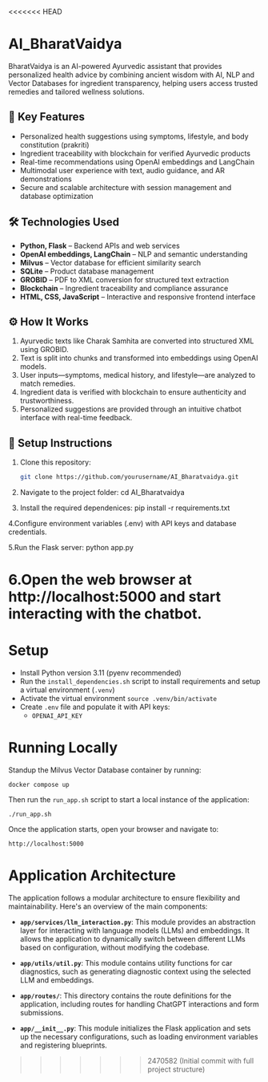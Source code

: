 


<<<<<<< HEAD
# AI_BharatVaidya
BharatVaidya is an AI-powered Ayurvedic assistant that provides personalized health advice by combining ancient wisdom with AI, NLP and Vector Databases for ingredient transparency, helping users access trusted remedies and tailored wellness solutions.

## 🔑 Key Features

- Personalized health suggestions using symptoms, lifestyle, and body constitution (prakriti)
- Ingredient traceability with blockchain for verified Ayurvedic products
- Real-time recommendations using OpenAI embeddings and LangChain
- Multimodal user experience with text, audio guidance, and AR demonstrations
- Secure and scalable architecture with session management and database optimization


## 🛠 Technologies Used

- **Python, Flask** – Backend APIs and web services
- **OpenAI embeddings, LangChain** – NLP and semantic understanding
- **Milvus** – Vector database for efficient similarity search
- **SQLite** – Product database management
- **GROBID** – PDF to XML conversion for structured text extraction
- **Blockchain** – Ingredient traceability and compliance assurance
- **HTML, CSS, JavaScript** – Interactive and responsive frontend interface


## ⚙ How It Works

1. Ayurvedic texts like Charak Samhita are converted into structured XML using GROBID.
2. Text is split into chunks and transformed into embeddings using OpenAI models.
3. User inputs—symptoms, medical history, and lifestyle—are analyzed to match remedies.
4. Ingredient data is verified with blockchain to ensure authenticity and trustworthiness.
5. Personalized suggestions are provided through an intuitive chatbot interface with real-time feedback.



## 🚀 Setup Instructions

1. Clone this repository:
   ```bash
   git clone https://github.com/yourusername/AI_Bharatvaidya.git

2. Navigate to the project folder:
     cd AI_Bharatvaidya

3. Install the required dependenices:
     pip install -r requirements.txt

4.Configure environment variables (.env) with API keys and database credentials.

5.Run the Flask server:
    python app.py
    
6.Open the web browser at http://localhost:5000 and start interacting with the chatbot.
=======
# Setup
- Install Python version 3.11 (pyenv recommended)
- Run the `install_dependencies.sh` script to install requirements and setup a virtual environment (`.venv`)
- Activate the virtual environment `source .venv/bin/activate`
- Create `.env` file and populate it with API keys:
    - `OPENAI_API_KEY`

# Running Locally
Standup the Milvus Vector Database container by running:
```shell
docker compose up
```

Then run the `run_app.sh` script to start a local instance of the application:
```shell
./run_app.sh
```

Once the application starts, open your browser and navigate to:
```
http://localhost:5000
```

# Application Architecture

The application follows a modular architecture to ensure flexibility and maintainability. Here's an overview of the main components:

- **`app/services/llm_interaction.py`**: This module provides an abstraction layer for interacting with language models (LLMs) and embeddings. It allows the application to dynamically switch between different LLMs based on configuration, without modifying the codebase.

- **`app/utils/util.py`**: This module contains utility functions for car diagnostics, such as generating diagnostic context using the selected LLM and embeddings.

- **`app/routes/`**: This directory contains the route definitions for the application, including routes for handling ChatGPT interactions and form submissions.

- **`app/__init__.py`**: This module initializes the Flask application and sets up the necessary configurations, such as loading environment variables and registering blueprints.
>>>>>>> 2470582 (Initial commit with full project structure)



